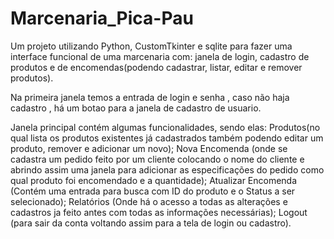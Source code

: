 # Marcenaria_Pica-Pau

Um projeto utilizando Python, CustomTkinter e sqlite para fazer uma interface funcional de uma marcenaria com: janela de login, cadastro de produtos e de encomendas(podendo cadastrar, listar, editar e remover produtos).

Na primeira janela temos a entrada de login e senha , caso não haja cadastro , há um botao para a janela de cadastro de usuario.

Janela principal contém algumas funcionalidades, sendo elas: Produtos(no qual lista os produtos existentes já cadastrados também podendo editar um produto, remover e adicionar um novo); Nova Encomenda (onde se cadastra um pedido feito por um cliente colocando o nome do cliente e abrindo assim uma janela para adicionar as especificações do pedido como qual produto foi encomendado e a quantidade); Atualizar Encomenda (Contém uma entrada para busca com ID do produto e o Status a ser selecionado); Relatórios (Onde há o acesso a todas as alterações e cadastros ja feito antes com todas as informações necessárias); Logout (para sair da conta voltando assim para a tela de login ou cadastro).
